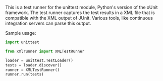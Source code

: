 This is a test runner for the unittest module, Python's version of the xUnit
framework. The test runner captures the test results in a XML file that is
compatible with the XML output of JUnit. Various tools, like continuous
integration servers can parse this output.

Sample usage:

```python
import unittest

from xmlrunner import XMLTestRunner

loader = unittest.TestLoader()
tests = loader.discover()
runner = XMLTestRunner()
runner.run(tests)
```
